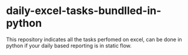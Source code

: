 # daily-excel-tasks-bundlled-in-python
This repository indicates all the tasks perfomed on excel, can be done in python if your daily based reporting is in static flow.
